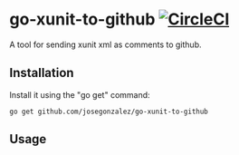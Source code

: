 # go-xunit-to-github [![CircleCI](https://circleci.com/gh/josegonzalez/go-xunit-to-github.svg?style=svg)](https://circleci.com/gh/josegonzalez/go-xunit-to-github)

A tool for sending xunit xml as comments to github.

## Installation

Install it using the "go get" command:

    go get github.com/josegonzalez/go-xunit-to-github

## Usage
